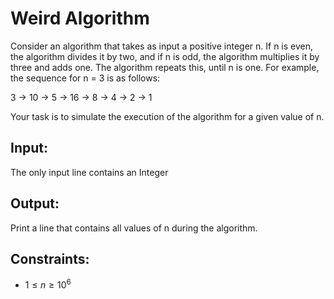 # Weird Algorithm

Consider an algorithm that takes as input a positive integer n. If n is even, the algorithm divides it by two, and if n is odd, the algorithm multiplies it by three and adds one. The algorithm repeats this, until n is one. For example, the sequence for n = 3 is as follows:

3 → 10 → 5 → 16 → 8 → 4 → 2 → 1

Your task is to simulate the execution of the algorithm for a given value of n. 


## Input:
The only input line contains an Integer


## Output: 
Print a line that contains all values of n during the algorithm. 

## Constraints:
- $1 \leq n \geq 10^6$

